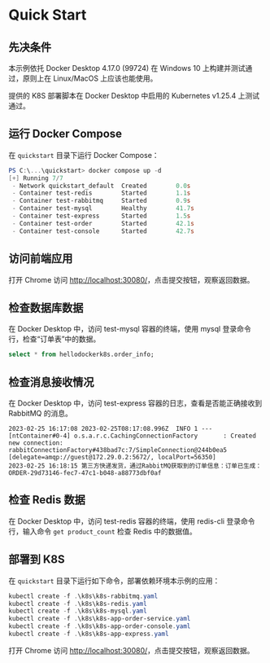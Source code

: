# Quick Start

## 先决条件

本示例依托 Docker Desktop 4.17.0 (99724)  在 Windows 10 上构建并测试通过，原则上在 Linux/MacOS 上应该也能使用。

提供的 K8S 部署脚本在 Docker Desktop 中启用的 Kubernetes v1.25.4 上测试通过。

## 运行 Docker Compose

在 `quickstart` 目录下运行 Docker Compose：

```powershell
PS C:\...\quickstart> docker compose up -d
[+] Running 7/7
 - Network quickstart_default  Created        0.0s
 - Container test-redis        Started        1.1s
 - Container test-rabbitmq     Started        0.9s
 - Container test-mysql        Healthy        41.7s
 - Container test-express      Started        1.5s
 - Container test-order        Started        42.1s
 - Container test-console      Started        42.7s
```

## 访问前端应用

打开 Chrome 访问 [http://localhost:30080/](http://localhost:30080/)，点击提交按钮，观察返回数据。

## 检查数据库数据

在 Docker Desktop 中，访问 test-mysql 容器的终端，使用 mysql 登录命令行，检查“订单表”中的数据。

```sql
select * from hellodockerk8s.order_info;
```

## 检查消息接收情况

在 Docker Desktop 中，访问 test-express 容器的日志，查看是否能正确接收到 RabbitMQ 的消息。

```
2023-02-25 16:17:08 2023-02-25T08:17:08.996Z  INFO 1 --- [ntContainer#0-4] o.s.a.r.c.CachingConnectionFactory       : Created new connection: rabbitConnectionFactory#438bad7c:7/SimpleConnection@244b0ea5 [delegate=amqp://guest@172.29.0.2:5672/, localPort=56350]
2023-02-25 16:18:15 第三方快递发货，通过RabbitMQ获取到的订单信息：订单已生成：ORDER-29d73146-fec7-47c1-b048-a88773dbf0af
```

## 检查 Redis 数据

在 Docker Desktop 中，访问 test-redis 容器的终端，使用 redis-cli 登录命令行，输入命令 `get product_count` 检查 Redis 中的数据值。

## 部署到 K8S

在 `quickstart` 目录下运行如下命令，部署依赖环境本示例的应用：

```powershell
kubectl create -f .\k8s\k8s-rabbitmq.yaml
kubectl create -f .\k8s\k8s-redis.yaml
kubectl create -f .\k8s\k8s-mysql.yaml
kubectl create -f .\k8s\k8s-app-order-service.yaml
kubectl create -f .\k8s\k8s-app-order-console.yaml
kubectl create -f .\k8s\k8s-app-express.yaml
```

打开 Chrome 访问 [http://localhost:30080/](http://localhost:30080/)，点击提交按钮，观察返回数据。
